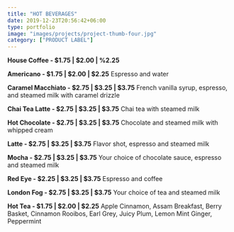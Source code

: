 ```yaml
---
title: "HOT BEVERAGES"
date: 2019-12-23T20:56:42+06:00
type: portfolio
image: "images/projects/project-thumb-four.jpg"
category: ["PRODUCT LABEL"]
---
```


**House Coffee - $1.75 | $2.00 | %2.25**

**Americano - $1.75 | $2.00 | $2.25**
Espresso and water

**Caramel Macchiato - $2.75 | $3.25 | $3.75**
French vanilla syrup, espresso, and steamed milk with caramel drizzle

**Chai Tea Latte - $2.75 | $3.25 | $3.75**
Chai tea with steamed milk

**Hot Chocolate - $2.75 | $3.25 | $3.75**
Chocolate and steamed milk with whipped cream

**Latte - $2.75 | $3.25 | $3.75**
Flavor shot, espresso and steamed milk

**Mocha - $2.75 | $3.25 | $3.75**
Your choice of chocolate sauce, espresso and steamed milk

**Red Eye - $2.25 | $3.25 | $3.75**
Espresso and coffee

**London Fog - $2.75 | $3.25 | $3.75**
Your choice of tea and steamed milk

**Hot Tea - $1.75 | $2.00 | $2.25**
Apple Cinnamon, Assam Breakfast, Berry Basket, Cinnamon Rooibos, Earl Grey, Juicy Plum, Lemon Mint Ginger, Peppermint
